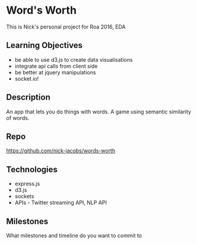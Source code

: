 # Word's Worth
This is Nick's personal project for Roa 2016, EDA

## Learning Objectives
* be able to use d3.js to create data visualisations
* integrate api calls from client side
* be better at jquery manipulations
* socket.io!

## Description
An app that lets you do things with words.
A game using semantic similarity of words. 

## Repo
https://github.com/nick-jacobs/words-worth

## Technologies
* express.js
* d3.js
* sockets
* APIs - Twitter streaming API, NLP API

## Milestones
What milestones and timeline do you want to commit to 
